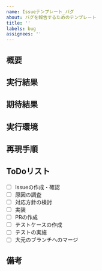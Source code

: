 ```yaml
---
name: Issueテンプレート_バグ
about: バグを報告するためのテンプレート
title: ''
labels: bug
assignees: ''
---
```


## 概要

## 実行結果

## 期待結果

## 実行環境

## 再現手順

## ToDoリスト

- [ ] Issueの作成・確認
- [ ] 原因の調査
- [ ] 対応方針の検討
- [ ] 実装
- [ ] PRの作成
- [ ] テストケースの作成
- [ ] テストの実施
- [ ] 大元のブランチへのマージ

## 備考
